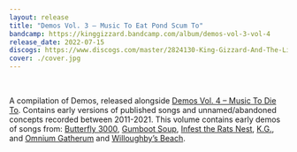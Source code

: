```yaml
---
layout: release
title: "Demos Vol. 3 – Music To Eat Pond Scum To"
bandcamp: https://kinggizzard.bandcamp.com/album/demos-vol-3-vol-4
release_date: 2022-07-15
discogs: https://www.discogs.com/master/2824130-King-Gizzard-And-The-Lizard-Wizard-Demos-Vol-3-Vol-4
cover: ./cover.jpg
---
```

<br>

A compilation of Demos, released alongside [Demos Vol. 4 – Music To Die To](../demos-vol-4-music-to-die-to). Contains early versions of published songs and unnamed/abandoned concepts recorded between 2011-2021. This volume contains early demos of songs from: [Butterfly 3000](../butterfly-3000), [Gumboot Soup](../gumboot-soup), [Infest the Rats Nest](../infest-the-rats-nest), [K.G.](../kg), and [Omnium Gatherum](../omnium-gatherum) and [Willoughby’s Beach](../willoughbys-beach).
